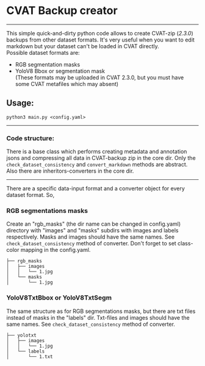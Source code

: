 # CVAT Backup creator

---

This simple quick-and-dirty python code allows to create CVAT-zip (*2.3.0*) backups from other
dataset formats. It's very useful when you want to edit markdown but your dataset can't be loaded in CVAT directly.  
Possible dataset formats are:
- RGB segmentation masks
- YoloV8 Bbox or segmentation mask  
  (These formats may be uploaded in CVAT 2.3.0, but you must have some CVAT metafiles which may absent)

## Usage:
```python3 main.py <config.yaml>```

---
### Code structure:

There is a base class which performs creating metadata and annotation jsons and compressing all data in CVAT-backup zip in
the core dir. Only the ```check_dataset_consistency``` and ```convert_markdown``` methods are abstract.  
Also there are inheritors-converters in the core dir.

---
There are a specific data-input format and a converter object for every dataset format. So,
### RGB segmentations masks
Create an "rgb_masks" (the dir name can be changed in config.yaml) directory with "images" and "masks" subdirs with images and labels respectively. Masks and images should have the same names. See
```check_dataset_consistency``` method of converter. Don't forget to set class-color mapping in the config.yaml.
```
├── rgb_masks
│   ├── images
│   │   └── 1.jpg
│   └── masks
│       └── 1.jpg

```
### YoloV8TxtBbox or YoloV8TxtSegm
The same structure as for RGB segmentations masks, but there are txt files instead of masks in the "labels" dir. Txt-files and images should have the same names. See
```check_dataset_consistency``` method of converter.
```
├── yolotxt
│   ├── images
│   │   └── 1.jpg
│   └── labels
│       └── 1.txt

```